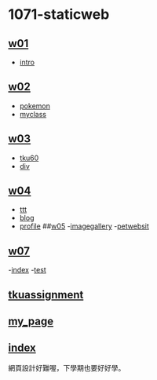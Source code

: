 # 1071-staticweb
## [w01](https://github.com/7kwilly/1071-staticweb/tree/master/w01)
- [intro](https://7kwilly.github.io/1071-staticweb/w01/intro.html)
## [w02](https://github.com/7kwilly/1071-staticweb/tree/master/w02)
- [pokemon](https://7kwilly.github.io/1071-staticweb/w02/table.html)
- [myclass](https://7kwilly.github.io/1071-staticweb/w02/myclass.html)
## [w03](https://github.com/7kwilly/1071-staticweb/tree/master/w03)
- [tku60](https://7kwilly.github.io/1071-staticweb/w03/tku60.html)
- [div](https://7kwilly.github.io/1071-staticweb/w03/div.html)
## [w04](https://github.com/7kwilly/1071-staticweb/tree/master/w04)
- [ttt](https://7kwilly.github.io/1071-staticweb/w04/TTT.html)
- [blog](https://7kwilly.github.io/1071-staticweb/w04/blog.html)
- [profile](https://7kwilly.github.io/1071-staticweb/w04/profile.html)
 ##[w05](https://github.com/7kwilly/1071-staticweb/tree/master/w05)
-[imagegallery](https://7kwilly.github.io/1071-staticweb/w05/imagegallery.html)
-[petwebsit](https://7kwilly.github.io/1071-staticweb/w05/petwebsite.html)
## [w07](https://github.com/7kwilly/1071-staticweb/tree/master/w07)
-[index](https://7kwilly.github.io/1071-staticweb/w07/index.html)
-[test](https://7kwilly.github.io/1071-staticweb/w07/test.html)
## [tkuassignment](https://7kwilly.github.io/1071-staticweb/tkuassignment.html)
## [my_page](https://7kwilly.github.io/1071-staticweb/final/my_page.html)
## [index](https://github.com/7kwilly/1071-staticweb/blob/master/index.html)
網頁設計好難喔，下學期也要好好學。
<!--stackedit_data:
eyJoaXN0b3J5IjpbMTQzOTQzNDQ1OSw3MDIyNDAyNTMsMTExOD
AwNjIzMF19
-->
